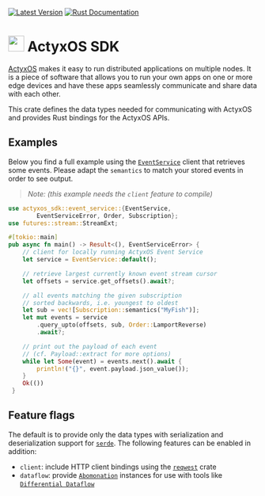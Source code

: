 [![Latest Version](https://img.shields.io/crates/v/actyxos_sdk.svg)](https://crates.io/crates/actyxos_sdk)
[![Rust Documentation](https://docs.rs/actyxos_sdk/badge.svg)](https://docs.rs/actyxos_sdk)

# <img src="https://developer.actyx.com/images/rust-sdk.png" height="32px"> ActyxOS SDK

[ActyxOS](https://developer.actyx.com/docs/os/introduction) makes it easy to run distributed
applications on multiple nodes. It is a piece of software that allows you to run your own apps
on one or more edge devices and have these apps seamlessly communicate and share data with
each other.

This crate defines the data types needed for communicating with ActyxOS and provides Rust
bindings for the ActyxOS APIs.

## Examples

Below you find a full example using the [`EventService`](https://docs.rs/actyxos_sdk/latest/actyxos_sdk/event_service/struct.EventService.html)
client that retrieves some events. Please adapt the `semantics` to match your stored events
in order to see output.

> _Note: (this example needs the `client` feature to compile)_

```rust
use actyxos_sdk::event_service::{EventService,
        EventServiceError, Order, Subscription};
use futures::stream::StreamExt;

#[tokio::main]
pub async fn main() -> Result<(), EventServiceError> {
    // client for locally running ActyxOS Event Service
    let service = EventService::default();

    // retrieve largest currently known event stream cursor
    let offsets = service.get_offsets().await?;

    // all events matching the given subscription
    // sorted backwards, i.e. youngest to oldest
    let sub = vec![Subscription::semantics("MyFish")];
    let mut events = service
        .query_upto(offsets, sub, Order::LamportReverse)
        .await?;

    // print out the payload of each event
    // (cf. Payload::extract for more options)
    while let Some(event) = events.next().await {
        println!("{}", event.payload.json_value());
    }
    Ok(())
 }
```

## Feature flags

The default is to provide only the data types with serialization and deserialization support
for [`serde`](https://docs.rs/serde). The following features can be enabled in addition:

- `client`: include HTTP client bindings using the [`reqwest`](https://docs.rs/reqwest) crate
- `dataflow`: provide [`Abomonation`](https://docs.rs/abomonation) instances for use with tools
  like [`Differential Dataflow`](https://docs.rs/differential-dataflow)
